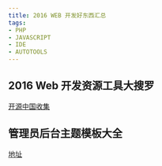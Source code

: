 ```yaml
---
title: 2016 WEB 开发好东西汇总
tags:
- PHP
- JAVASCRIPT
- IDE
- AUTOTOOLS
---
```

## 2016 Web 开发资源工具大搜罗
[开源中国收集](https://www.oschina.net/news/77717/2016-web-develop-tools-collection?from=20161009)

## 管理员后台主题模板大全
[地址](https://www.awesomes.cn/repos/Dom/Admins)
